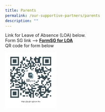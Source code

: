 ```yaml
---
title: Parents
permalink: /our-supportive-partners/parents
description: ""
---
```

<p>Link for Leave of Absence (LOA) below.<br />Form SG link --&gt;&nbsp;<strong><a href="https://go.gov.sg/opss-loa" target="_blank" rel="noopener" data-icon="" data-fallback="Find out more">FormSG for LOA</a></strong><br />QR code for form below</p>
<img style="width: 33%;" src="/images/p1.png" align = "left" />